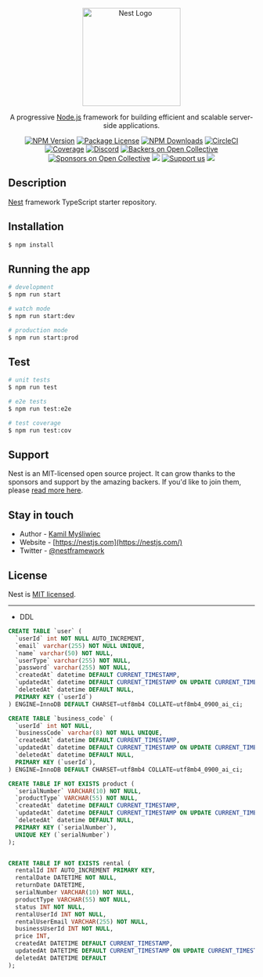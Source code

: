 <p align="center">
  <a href="http://nestjs.com/" target="blank"><img src="https://nestjs.com/img/logo-small.svg" width="200" alt="Nest Logo" /></a>
</p>

[circleci-image]: https://img.shields.io/circleci/build/github/nestjs/nest/master?token=abc123def456

[circleci-url]: https://circleci.com/gh/nestjs/nest

  <p align="center">A progressive <a href="http://nodejs.org" target="_blank">Node.js</a> framework for building efficient and scalable server-side applications.</p>
    <p align="center">
<a href="https://www.npmjs.com/~nestjscore" target="_blank"><img src="https://img.shields.io/npm/v/@nestjs/core.svg" alt="NPM Version" /></a>
<a href="https://www.npmjs.com/~nestjscore" target="_blank"><img src="https://img.shields.io/npm/l/@nestjs/core.svg" alt="Package License" /></a>
<a href="https://www.npmjs.com/~nestjscore" target="_blank"><img src="https://img.shields.io/npm/dm/@nestjs/common.svg" alt="NPM Downloads" /></a>
<a href="https://circleci.com/gh/nestjs/nest" target="_blank"><img src="https://img.shields.io/circleci/build/github/nestjs/nest/master" alt="CircleCI" /></a>
<a href="https://coveralls.io/github/nestjs/nest?branch=master" target="_blank"><img src="https://coveralls.io/repos/github/nestjs/nest/badge.svg?branch=master#9" alt="Coverage" /></a>
<a href="https://discord.gg/G7Qnnhy" target="_blank"><img src="https://img.shields.io/badge/discord-online-brightgreen.svg" alt="Discord"/></a>
<a href="https://opencollective.com/nest#backer" target="_blank"><img src="https://opencollective.com/nest/backers/badge.svg" alt="Backers on Open Collective" /></a>
<a href="https://opencollective.com/nest#sponsor" target="_blank"><img src="https://opencollective.com/nest/sponsors/badge.svg" alt="Sponsors on Open Collective" /></a>
  <a href="https://paypal.me/kamilmysliwiec" target="_blank"><img src="https://img.shields.io/badge/Donate-PayPal-ff3f59.svg"/></a>
    <a href="https://opencollective.com/nest#sponsor"  target="_blank"><img src="https://img.shields.io/badge/Support%20us-Open%20Collective-41B883.svg" alt="Support us"></a>
  <a href="https://twitter.com/nestframework" target="_blank"><img src="https://img.shields.io/twitter/follow/nestframework.svg?style=social&label=Follow"></a>
</p>
  <!--[![Backers on Open Collective](https://opencollective.com/nest/backers/badge.svg)](https://opencollective.com/nest#backer)
  [![Sponsors on Open Collective](https://opencollective.com/nest/sponsors/badge.svg)](https://opencollective.com/nest#sponsor)-->

## Description

[Nest](https://github.com/nestjs/nest) framework TypeScript starter repository.

## Installation

```bash
$ npm install
```

## Running the app

```bash
# development
$ npm run start

# watch mode
$ npm run start:dev

# production mode
$ npm run start:prod
```

## Test

```bash
# unit tests
$ npm run test

# e2e tests
$ npm run test:e2e

# test coverage
$ npm run test:cov
```

## Support

Nest is an MIT-licensed open source project. It can grow thanks to the sponsors and support by the amazing backers. If
you'd like to join them, please [read more here](https://docs.nestjs.com/support).

## Stay in touch

- Author - [Kamil Myśliwiec](https://kamilmysliwiec.com)
- Website - [https://nestjs.com](https://nestjs.com/)
- Twitter - [@nestframework](https://twitter.com/nestframework)

## License

Nest is [MIT licensed](LICENSE).


---

- DDL

```sql
CREATE TABLE `user` (
  `userId` int NOT NULL AUTO_INCREMENT,
  `email` varchar(255) NOT NULL UNIQUE,
  `name` varchar(50) NOT NULL,
  `userType` varchar(255) NOT NULL,
  `password` varchar(255) NOT NULL,
  `createdAt` datetime DEFAULT CURRENT_TIMESTAMP,
  `updatedAt` datetime DEFAULT CURRENT_TIMESTAMP ON UPDATE CURRENT_TIMESTAMP,
  `deletedAt` datetime DEFAULT NULL,
  PRIMARY KEY (`userId`)
) ENGINE=InnoDB DEFAULT CHARSET=utf8mb4 COLLATE=utf8mb4_0900_ai_ci;
```

```sql
CREATE TABLE `business_code` (
  `userId` int NOT NULL,
  `businessCode` varchar(8) NOT NULL UNIQUE,
  `createdAt` datetime DEFAULT CURRENT_TIMESTAMP,
  `updatedAt` datetime DEFAULT CURRENT_TIMESTAMP ON UPDATE CURRENT_TIMESTAMP,
  `deletedAt` datetime DEFAULT NULL,
  PRIMARY KEY (`userId`),
) ENGINE=InnoDB DEFAULT CHARSET=utf8mb4 COLLATE=utf8mb4_0900_ai_ci;
```

```sql
CREATE TABLE IF NOT EXISTS product (
  `serialNumber` VARCHAR(10) NOT NULL,
  `productType` VARCHAR(55) NOT NULL,
  `createdAt` datetime DEFAULT CURRENT_TIMESTAMP,
  `updatedAt` datetime DEFAULT CURRENT_TIMESTAMP ON UPDATE CURRENT_TIMESTAMP,
  `deletedAt` datetime DEFAULT NULL,
  PRIMARY KEY (`serialNumber`),
  UNIQUE KEY (`serialNumber`)
);
```

```sql

CREATE TABLE IF NOT EXISTS rental (
  rentalId INT AUTO_INCREMENT PRIMARY KEY,
  rentalDate DATETIME NOT NULL,
  returnDate DATETIME,
  serialNumber VARCHAR(10) NOT NULL,
  productType VARCHAR(55) NOT NULL,
  status INT NOT NULL,
  rentalUserId INT NOT NULL,
  rentalUserEmail VARCHAR(255) NOT NULL,
  businessUserId INT NOT NULL,
  price INT,
  createdAt DATETIME DEFAULT CURRENT_TIMESTAMP,
  updatedAt DATETIME DEFAULT CURRENT_TIMESTAMP ON UPDATE CURRENT_TIMESTAMP,
  deletedAt DATETIME DEFAULT
);
```